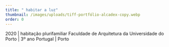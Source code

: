 ```yaml
---
title: " habitar a luz"
thumbnail: /images/uploads/tiff-portfólio-alcadex-copy.webp
order: 0
---
```


<section class="section-bottom-aligned">

2020 | habitação plurifamiliar
Faculdade de Arquitetura da Universidade do Porto | 3º ano
Portugal | Porto
</section>

